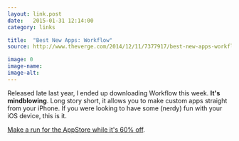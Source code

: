 ```yaml
---
layout: link.post
date:   2015-01-31 12:14:00
category: links

title:  "Best New Apps: Workflow"
source: http://www.theverge.com/2014/12/11/7377917/best-new-apps-workflow

image: 0
image-name: 
image-alt:
---
```


    
Released late last year, I ended up downloading Workflow this week. **It's mindblowing**. Long story short, it allows you to make custom apps straight from your iPhone. If you were looking to have some (nerdy) fun with your iOS device, this is it. 

[Make a run for the AppStore while it's 60% off](https://itunes.apple.com/us/app/workflow-powerful-automation/id915249334).